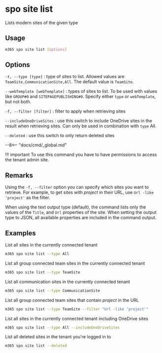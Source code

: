 # spo site list

Lists modern sites of the given type

## Usage

```sh
m365 spo site list [options]
```

## Options

`-t, --type [type]`
: type of sites to list. Allowed values are `TeamSite,CommunicationSite,All`. The default value is `TeamSite`. 

`--webTemplate [webTemplate]`
: types of sites to list. To be used with values like `GROUP#0` and `SITEPAGEPUBLISHING#0`. Specify either `type` or `webTemplate`, but not both.  

`-f, --filter [filter]`
: filter to apply when retrieving sites

`--includeOneDriveSites`
: use this switch to include OneDrive sites in the result when retrieving sites. Can only be used in combination with `type` All.

`--deleted`
: use this switch to only return deleted sites

--8<-- "docs/cmd/_global.md"

!!! important
    To use this command you have to have permissions to access the tenant admin site.

## Remarks

Using the `-f, --filter` option you can specify which sites you want to retrieve. For example, to get sites with _project_ in their URL, use `Url -like 'project'` as the filter.

When using the text output type (default), the command lists only the values of the `Title`, and `Url` properties of the site. When setting the output type to JSON, all available properties are included in the command output.

## Examples

List all sites in the currently connected tenant

```sh
m365 spo site list --type All
```

List all group connected team sites in the currently connected tenant

```sh
m365 spo site list --type TeamSite
```

List all communication sites in the currently connected tenant

```sh
m365 spo site list --type CommunicationSite
```

List all group connected team sites that contain _project_ in the URL

```sh
m365 spo site list --type TeamSite --filter "Url -like 'project'"
```

List all sites in the currently connected tenant including OneDrive sites

```sh
m365 spo site list --type All --includeOneDriveSites
```

List all deleted sites in the tenant you're logged in to

```sh
m365 spo site list --deleted
```
